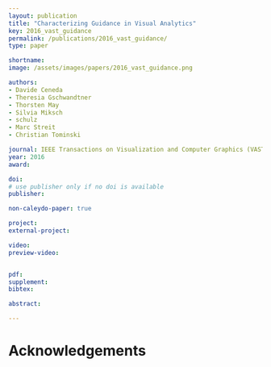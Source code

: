 ```yaml
---
layout: publication
title: "Characterizing Guidance in Visual Analytics"
key: 2016_vast_guidance
permalink: /publications/2016_vast_guidance/
type: paper

shortname:
image: /assets/images/papers/2016_vast_guidance.png

authors:
- Davide Ceneda
- Theresia Gschwandtner 
- Thorsten May 
- Silvia Miksch 
- schulz
- Marc Streit 
- Christian Tominski

journal: IEEE Transactions on Visualization and Computer Graphics (VAST'16) (to appear)
year: 2016
award:

doi: 
# use publisher only if no doi is available
publisher:

non-caleydo-paper: true

project: 
external-project: 

video: 
preview-video:


pdf: 
supplement:
bibtex:

abstract: 

---
```


# Acknowledgements

